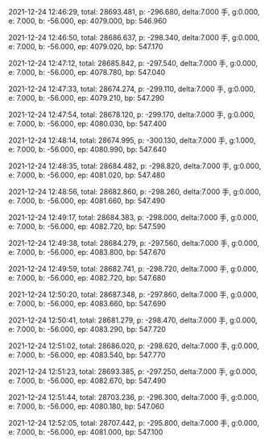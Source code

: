 2021-12-24 12:46:29, total: 28693.481, p: -296.680, delta:7.000 手, g:0.000, e: 7.000, b: -56.000, ep: 4079.000, bp: 546.960

2021-12-24 12:46:50, total: 28686.637, p: -298.340, delta:7.000 手, g:0.000, e: 7.000, b: -56.000, ep: 4079.020, bp: 547.170

2021-12-24 12:47:12, total: 28685.842, p: -297.540, delta:7.000 手, g:0.000, e: 7.000, b: -56.000, ep: 4078.780, bp: 547.040

2021-12-24 12:47:33, total: 28674.274, p: -299.110, delta:7.000 手, g:0.000, e: 7.000, b: -56.000, ep: 4079.210, bp: 547.290

2021-12-24 12:47:54, total: 28678.120, p: -299.170, delta:7.000 手, g:0.000, e: 7.000, b: -56.000, ep: 4080.030, bp: 547.400

2021-12-24 12:48:14, total: 28674.995, p: -300.130, delta:7.000 手, g:1.000, e: 7.000, b: -56.000, ep: 4080.990, bp: 547.640

2021-12-24 12:48:35, total: 28684.482, p: -298.820, delta:7.000 手, g:0.000, e: 7.000, b: -56.000, ep: 4081.020, bp: 547.480

2021-12-24 12:48:56, total: 28682.860, p: -298.260, delta:7.000 手, g:0.000, e: 7.000, b: -56.000, ep: 4081.660, bp: 547.490

2021-12-24 12:49:17, total: 28684.383, p: -298.000, delta:7.000 手, g:0.000, e: 7.000, b: -56.000, ep: 4082.720, bp: 547.590

2021-12-24 12:49:38, total: 28684.279, p: -297.560, delta:7.000 手, g:0.000, e: 7.000, b: -56.000, ep: 4083.800, bp: 547.670

2021-12-24 12:49:59, total: 28682.741, p: -298.720, delta:7.000 手, g:0.000, e: 7.000, b: -56.000, ep: 4082.720, bp: 547.680

2021-12-24 12:50:20, total: 28687.348, p: -297.860, delta:7.000 手, g:0.000, e: 7.000, b: -56.000, ep: 4083.660, bp: 547.690

2021-12-24 12:50:41, total: 28681.279, p: -298.470, delta:7.000 手, g:0.000, e: 7.000, b: -56.000, ep: 4083.290, bp: 547.720

2021-12-24 12:51:02, total: 28686.020, p: -298.620, delta:7.000 手, g:0.000, e: 7.000, b: -56.000, ep: 4083.540, bp: 547.770

2021-12-24 12:51:23, total: 28693.385, p: -297.250, delta:7.000 手, g:0.000, e: 7.000, b: -56.000, ep: 4082.670, bp: 547.490

2021-12-24 12:51:44, total: 28703.236, p: -296.300, delta:7.000 手, g:0.000, e: 7.000, b: -56.000, ep: 4080.180, bp: 547.060

2021-12-24 12:52:05, total: 28707.442, p: -295.800, delta:7.000 手, g:0.000, e: 7.000, b: -56.000, ep: 4081.000, bp: 547.100